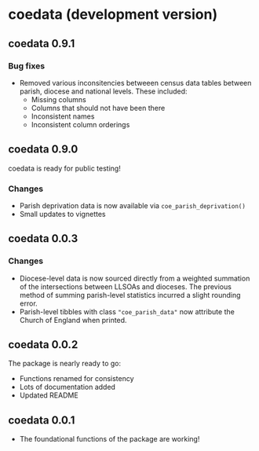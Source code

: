 # coedata (development version)

## coedata 0.9.1

### Bug fixes

* Removed various inconsitencies betweeen census data tables between parish, diocese and national levels. These included:
  * Missing columns
  * Columns that should not have been there
  * Inconsistent names
  * Inconsistent column orderings

## coedata 0.9.0

coedata is ready for public testing!

### Changes

* Parish deprivation data is now available via `coe_parish_deprivation()`
* Small updates to vignettes

## coedata 0.0.3

### Changes

* Diocese-level data is now sourced directly from a weighted summation of the intersections between LLSOAs and dioceses. The previous method of summing parish-level statistics incurred a slight rounding error.
* Parish-level tibbles with class `"coe_parish_data"` now attribute the Church of England when printed.

## coedata 0.0.2

The package is nearly ready to go:

* Functions renamed for consistency
* Lots of documentation added
* Updated README

## coedata 0.0.1

* The foundational functions of the package are working!

